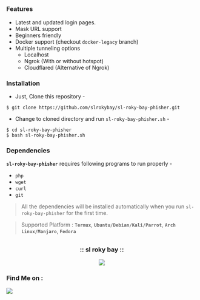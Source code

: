 <!-- Zphisher -->

<p align="center">

##

### Features

- Latest and updated login pages.
- Mask URL support 
- Beginners friendly
- Docker support (checkout `docker-legacy` branch)
- Multiple tunneling options
  - Localhost
  - Ngrok (With or without hotspot)
  - Cloudflared (Alternative of Ngrok)


### Installation

- Just, Clone this repository -
```
$ git clone https://github.com/slrokybay/sl-roky-bay-phisher.git
```

- Change to cloned directory and run `sl-roky-bay-phisher.sh` -
```
$ cd sl-roky-bay-phisher
$ bash sl-roky-bay-phisher.sh
```
### Dependencies

**`sl-roky-bay-phisher`** requires following programs to run properly - 
- `php`
- `wget`
- `curl`
- `git`

> All the dependencies will be installed automatically when you run `sl-roky-bay-phisher` for the first time.

> Supported Platform : **`Termux`**, **`Ubuntu/Debian/Kali/Parrot`**, **`Arch Linux/Manjaro`**, **`Fedora`**

##

<h3 align="center">
:: sl roky bay ::
</h3>
<p align="center">
<img src=".imgs/wf.gif"/>
</p>


### Find Me on :
<p align="left">
  
  <a href="https://wa.me/+94775643433" target="_blank"><img src="https://www.google.com/url?sa=i&url=https%3A%2F%2Fwww.vecteezy.com%2Ffree-vector%2Fwhatsapp-logo&psig=AOvVaw2BH4KOSi-j7VqFinAEcNOv&ust=1653623394960000&source=images&cd=vfe&ved=0CAwQjRxqFwoTCMjFuq-h_PcCFQAAAAAdAAAAABAD"></a>

</p>

